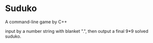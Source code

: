 Suduko
======

A command-line game by C++

input by a number string with blanket ".", then output a final 9*9 solved suduko.
